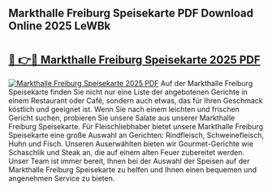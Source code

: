 ## Markthalle Freiburg Speisekarte PDF Download Online 2025 LeWBk

# <h2><a href="http://gcc58r.nevu.top/?p=Markthalle+Freiburg+Speisekarte">🔗 👉🔴 Markthalle Freiburg Speisekarte 2025 PDF</a></h2>

[![Markthalle Freiburg Speisekarte 2025 PDF](https://i.imgur.com/dBaPXMq.png)](http://gcc58r.nevu.top/?p=Markthalle+Freiburg+Speisekarte)
Auf der Markthalle Freiburg Speisekarte finden Sie nicht nur eine Liste der angebotenen Gerichte in einem Restaurant oder Café, sondern auch etwas, das für Ihren Geschmack köstlich und geeignet ist. Wenn Sie nach einem leichten und frischen Gericht suchen, probieren Sie unsere Salate aus unserer Markthalle Freiburg Speisekarte. Für Fleischliebhaber bietet unsere Markthalle Freiburg Speisekarte eine große Auswahl an Gerichten: Rindfleisch, Schweinefleisch, Huhn und Fisch. Unseren Auserwählten bieten wir Gourmet-Gerichte wie Schaschlik und Steak an, die auf einem alten Feuer zubereitet werden. Unser Team ist immer bereit, Ihnen bei der Auswahl der Speisen auf der Markthalle Freiburg Speisekarte zu helfen und Ihnen einen bequemen und angenehmen Service zu bieten.
